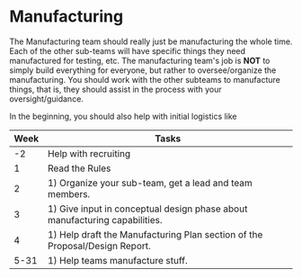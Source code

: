 # Manufacturing

The Manufacturing team should really just be manufacturing the whole time.  Each of the other sub-teams will have specific things they need manufactured for testing, etc.  The manufacturing team's job is **NOT** to simply build everything for everyone, but rather to oversee/organize the manufacturing.  You should work with the other subteams to manufacture things, that is, they should assist in the process with your oversight/guidance.

In the beginning, you should also help with initial  logistics like

| Week | Tasks |
|------|-------|
|-2 | Help with recruiting|
|1| Read the Rules|
|2| 1) Organize your sub-team, get a lead and team members. |
|3| 1) Give input in conceptual design phase about manufacturing capabilities. |
|4| 1) Help draft the Manufacturing Plan section of the Proposal/Design Report. |
|5-31| 1) Help teams manufacture stuff. |